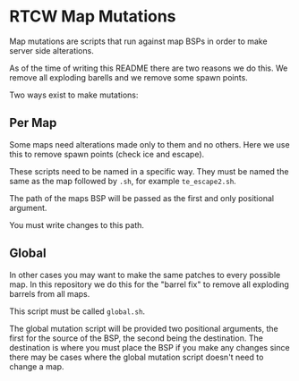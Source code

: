 # RTCW Map Mutations

Map mutations are scripts that run against map BSPs in order to make server
side alterations.

As of the time of writing this README there are two reasons we do this.
We remove all exploding barells and we remove some spawn points.

Two ways exist to make mutations:


## Per Map

Some maps need alterations made only to them and no others.
Here we use this to remove spawn points (check ice and escape).

These scripts need to be named in a specific way.
They must be named the same as the map followed by `.sh`, for example
`te_escape2.sh`.

The path of the maps BSP will be passed as the first and only positional
argument.

You must write changes to this path.


## Global

In other cases you may want to make the same patches to every possible map.
In this repository we do this for the "barrel fix" to remove all exploding
barrels from all maps.

This script must be called `global.sh`.

The global mutation script will be provided two positional arguments, the
first for the source of the BSP, the second being the destination.
The destination is where you must place the BSP if you make any changes since
there may be cases where the global mutation script doesn't need to change a
map.
